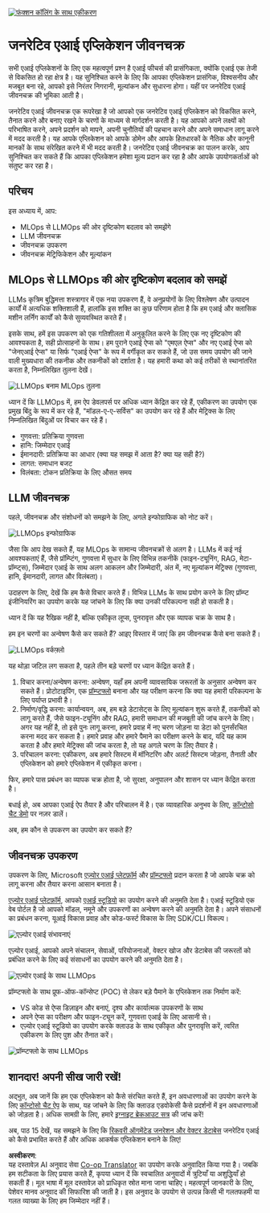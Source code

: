 <!--
CO_OP_TRANSLATOR_METADATA:
{
  "original_hash": "27a5347a5022d5ef0a72ab029b03526a",
  "translation_date": "2025-05-19T23:23:08+00:00",
  "source_file": "14-the-generative-ai-application-lifecycle/README.md",
  "language_code": "hi"
}
-->
[![फंक्शन कॉलिंग के साथ एकीकरण](../../../translated_images/14-lesson-banner.0b85d0b37979269e80a18bb1e758e1ccca0a2195b426a0af666c8ad14aee60b0.hi.png)](https://aka.ms/gen-ai-lesson14-gh?WT.mc_id=academic-105485-koreyst)

# जनरेटिव एआई एप्लिकेशन जीवनचक्र

सभी एआई एप्लिकेशनों के लिए एक महत्वपूर्ण प्रश्न है एआई फीचर्स की प्रासंगिकता, क्योंकि एआई एक तेजी से विकसित हो रहा क्षेत्र है। यह सुनिश्चित करने के लिए कि आपका एप्लिकेशन प्रासंगिक, विश्वसनीय और मजबूत बना रहे, आपको इसे निरंतर निगरानी, मूल्यांकन और सुधारना होगा। यहीं पर जनरेटिव एआई जीवनचक्र की भूमिका आती है।

जनरेटिव एआई जीवनचक्र एक रूपरेखा है जो आपको एक जनरेटिव एआई एप्लिकेशन को विकसित करने, तैनात करने और बनाए रखने के चरणों के माध्यम से मार्गदर्शन करती है। यह आपको अपने लक्ष्यों को परिभाषित करने, अपने प्रदर्शन को मापने, अपनी चुनौतियों की पहचान करने और अपने समाधान लागू करने में मदद करती है। यह आपके एप्लिकेशन को आपके डोमेन और आपके हितधारकों के नैतिक और कानूनी मानकों के साथ संरेखित करने में भी मदद करती है। जनरेटिव एआई जीवनचक्र का पालन करके, आप सुनिश्चित कर सकते हैं कि आपका एप्लिकेशन हमेशा मूल्य प्रदान कर रहा है और आपके उपयोगकर्ताओं को संतुष्ट कर रहा है।

## परिचय

इस अध्याय में, आप:

- MLOps से LLMOps की ओर दृष्टिकोण बदलाव को समझेंगे
- LLM जीवनचक्र
- जीवनचक्र उपकरण
- जीवनचक्र मेट्रिफिकेशन और मूल्यांकन

## MLOps से LLMOps की ओर दृष्टिकोण बदलाव को समझें

LLMs कृत्रिम बुद्धिमत्ता शस्त्रागार में एक नया उपकरण हैं, वे अनुप्रयोगों के लिए विश्लेषण और उत्पादन कार्यों में अत्यधिक शक्तिशाली हैं, हालांकि इस शक्ति का कुछ परिणाम होता है कि हम एआई और क्लासिक मशीन लर्निंग कार्यों को कैसे सुव्यवस्थित करते हैं।

इसके साथ, हमें इस उपकरण को एक गतिशीलता में अनुकूलित करने के लिए एक नए दृष्टिकोण की आवश्यकता है, सही प्रोत्साहनों के साथ। हम पुराने एआई ऐप्स को "एमएल ऐप्स" और नए एआई ऐप्स को "जेनएआई ऐप्स" या सिर्फ "एआई ऐप्स" के रूप में वर्गीकृत कर सकते हैं, जो उस समय उपयोग की जाने वाली मुख्यधारा की तकनीक और तकनीकों को दर्शाता है। यह हमारी कथा को कई तरीकों से स्थानांतरित करता है, निम्नलिखित तुलना देखें।

![LLMOps बनाम MLOps तुलना](../../../translated_images/01-llmops-shift.82d7bf6eb2d98a01e35f234df654e9aa4ebec89792f274695a5da8dc3f388084.hi.png)

ध्यान दें कि LLMOps में, हम ऐप डेवलपर्स पर अधिक ध्यान केंद्रित कर रहे हैं, एकीकरण का उपयोग एक प्रमुख बिंदु के रूप में कर रहे हैं, "मॉडल-ए-ए-सर्विस" का उपयोग कर रहे हैं और मेट्रिक्स के लिए निम्नलिखित बिंदुओं पर विचार कर रहे हैं।

- गुणवत्ता: प्रतिक्रिया गुणवत्ता
- हानि: जिम्मेदार एआई
- ईमानदारी: प्रतिक्रिया का आधार (क्या यह समझ में आता है? क्या यह सही है?)
- लागत: समाधान बजट
- विलंबता: टोकन प्रतिक्रिया के लिए औसत समय

## LLM जीवनचक्र

पहले, जीवनचक्र और संशोधनों को समझने के लिए, अगले इन्फोग्राफिक को नोट करें।

![LLMOps इन्फोग्राफिक](../../../translated_images/02-llmops.287de964b5ce9577678b7f053efb3a3c92adf0852c882c5bae94c11b7563e4db.hi.png)

जैसा कि आप देख सकते हैं, यह MLOps के सामान्य जीवनचक्रों से अलग है। LLMs में कई नई आवश्यकताएं हैं, जैसे प्रॉम्प्टिंग, गुणवत्ता में सुधार के लिए विभिन्न तकनीकें (फाइन-ट्यूनिंग, RAG, मेटा-प्रॉम्प्ट्स), जिम्मेदार एआई के साथ अलग आकलन और जिम्मेदारी, अंत में, नए मूल्यांकन मेट्रिक्स (गुणवत्ता, हानि, ईमानदारी, लागत और विलंबता)।

उदाहरण के लिए, देखें कि हम कैसे विचार करते हैं। विभिन्न LLMs के साथ प्रयोग करने के लिए प्रॉम्प्ट इंजीनियरिंग का उपयोग करके यह जांचने के लिए कि क्या उनकी परिकल्पना सही हो सकती है।

ध्यान दें कि यह रैखिक नहीं है, बल्कि एकीकृत लूप्स, पुनरावृत्त और एक व्यापक चक्र के साथ है।

हम इन चरणों का अन्वेषण कैसे कर सकते हैं? आइए विस्तार में जाएं कि हम जीवनचक्र कैसे बना सकते हैं।

![LLMOps वर्कफ़्लो](../../../translated_images/03-llm-stage-flows.f3b87c210c1fe37084a7b7408877ff1688e2dc565694789820ec259e76d4ed05.hi.png)

यह थोड़ा जटिल लग सकता है, पहले तीन बड़े चरणों पर ध्यान केंद्रित करते हैं।

1. विचार करना/अन्वेषण करना: अन्वेषण, यहाँ हम अपनी व्यावसायिक जरूरतों के अनुसार अन्वेषण कर सकते हैं। प्रोटोटाइपिंग, एक [प्रॉम्प्टफ्लो](https://microsoft.github.io/promptflow/index.html?WT.mc_id=academic-105485-koreyst) बनाना और यह परीक्षण करना कि क्या यह हमारी परिकल्पना के लिए पर्याप्त प्रभावी है।
2. निर्माण/वृद्धि करना: कार्यान्वयन, अब, हम बड़े डेटासेट्स के लिए मूल्यांकन शुरू करते हैं, तकनीकों को लागू करते हैं, जैसे फाइन-ट्यूनिंग और RAG, हमारी समाधान की मजबूती की जांच करने के लिए। अगर यह नहीं है, तो इसे पुनः लागू करना, हमारे प्रवाह में नए चरण जोड़ना या डेटा को पुनर्संरचित करना मदद कर सकता है। हमारे प्रवाह और हमारे पैमाने का परीक्षण करने के बाद, यदि यह काम करता है और हमारे मेट्रिक्स की जांच करता है, तो यह अगले चरण के लिए तैयार है।
3. परिचालन करना: एकीकरण, अब हमारे सिस्टम में मॉनिटरिंग और अलर्ट सिस्टम जोड़ना, तैनाती और एप्लिकेशन को हमारे एप्लिकेशन में एकीकृत करना।

फिर, हमारे पास प्रबंधन का व्यापक चक्र होता है, जो सुरक्षा, अनुपालन और शासन पर ध्यान केंद्रित करता है।

बधाई हो, अब आपका एआई ऐप तैयार है और परिचालन में है। एक व्यावहारिक अनुभव के लिए, [कॉन्टोसो चैट डेमो](https://nitya.github.io/contoso-chat/?WT.mc_id=academic-105485-koreyst) पर नज़र डालें।

अब, हम कौन से उपकरण का उपयोग कर सकते हैं?

## जीवनचक्र उपकरण

उपकरण के लिए, Microsoft [एज़्योर एआई प्लेटफ़ॉर्म](https://azure.microsoft.com/solutions/ai/?WT.mc_id=academic-105485-koreys) और [प्रॉम्प्टफ्लो](https://microsoft.github.io/promptflow/index.html?WT.mc_id=academic-105485-koreyst) प्रदान करता है जो आपके चक्र को लागू करना और तैयार करना आसान बनाता है।

[एज़्योर एआई प्लेटफ़ॉर्म](https://azure.microsoft.com/solutions/ai/?WT.mc_id=academic-105485-koreys), आपको [एआई स्टूडियो](https://ai.azure.com/?WT.mc_id=academic-105485-koreys) का उपयोग करने की अनुमति देता है। एआई स्टूडियो एक वेब पोर्टल है जो आपको मॉडल, नमूने और उपकरणों का अन्वेषण करने की अनुमति देता है। अपने संसाधनों का प्रबंधन करना, यूआई विकास प्रवाह और कोड-फर्स्ट विकास के लिए SDK/CLI विकल्प।

![एज़्योर एआई संभावनाएं](../../../translated_images/04-azure-ai-platform.bf903e8cdf00f73896d804bd8e6bea62f5280498c998271bd5629c1efa8b466f.hi.png)

एज़्योर एआई, आपको अपने संचालन, सेवाओं, परियोजनाओं, वेक्टर खोज और डेटाबेस की जरूरतों को प्रबंधित करने के लिए कई संसाधनों का उपयोग करने की अनुमति देता है।

![एज़्योर एआई के साथ LLMOps](../../../translated_images/05-llm-azure-ai-prompt.dc29c0d74b1dd939f7c6cbf28b1fee54b9a846ba04d4068c40134e2627cb7232.hi.png)

प्रॉम्प्टफ्लो के साथ प्रूफ-ऑफ-कॉन्सेप्ट (POC) से लेकर बड़े पैमाने के एप्लिकेशन तक निर्माण करें:

- VS कोड से ऐप्स डिज़ाइन और बनाएं, दृश्य और कार्यात्मक उपकरणों के साथ
- अपने ऐप्स का परीक्षण और फाइन-ट्यून करें, गुणवत्ता एआई के लिए आसानी से।
- एज़्योर एआई स्टूडियो का उपयोग करके क्लाउड के साथ एकीकृत और पुनरावृत्ति करें, त्वरित एकीकरण के लिए पुश और तैनात करें।

![प्रॉम्प्टफ्लो के साथ LLMOps](../../../translated_images/06-llm-promptflow.8f0a6fcbea793a042a3db89ca1db1aa8fd540526958c97b5e894748fb4a87edd.hi.png)

## शानदार! अपनी सीख जारी रखें!

अद्भुत, अब जानें कि हम एक एप्लिकेशन को कैसे संरचित करते हैं, इन अवधारणाओं का उपयोग करने के लिए [कॉन्टोसो चैट ऐप](https://nitya.github.io/contoso-chat/?WT.mc_id=academic-105485-koreyst) के साथ, यह जांचने के लिए कि क्लाउड एडवोकेसी कैसे प्रदर्शनों में इन अवधारणाओं को जोड़ता है। अधिक सामग्री के लिए, हमारे [इग्नाइट ब्रेकआउट सत्र](https://www.youtube.com/watch?v=DdOylyrTOWg) की जांच करें!

अब, पाठ 15 देखें, यह समझने के लिए कि [रिकवरी ऑगमेंटेड जनरेशन और वेक्टर डेटाबेस](../15-rag-and-vector-databases/README.md?WT.mc_id=academic-105485-koreyst) जनरेटिव एआई को कैसे प्रभावित करते हैं और अधिक आकर्षक एप्लिकेशन बनाने के लिए!

**अस्वीकरण**:  
यह दस्तावेज़ AI अनुवाद सेवा [Co-op Translator](https://github.com/Azure/co-op-translator) का उपयोग करके अनुवादित किया गया है। जबकि हम सटीकता के लिए प्रयास करते हैं, कृपया ध्यान दें कि स्वचालित अनुवादों में त्रुटियाँ या अशुद्धियाँ हो सकती हैं। मूल भाषा में मूल दस्तावेज़ को प्राधिकृत स्रोत माना जाना चाहिए। महत्वपूर्ण जानकारी के लिए, पेशेवर मानव अनुवाद की सिफारिश की जाती है। इस अनुवाद के उपयोग से उत्पन्न किसी भी गलतफहमी या गलत व्याख्या के लिए हम जिम्मेदार नहीं हैं।